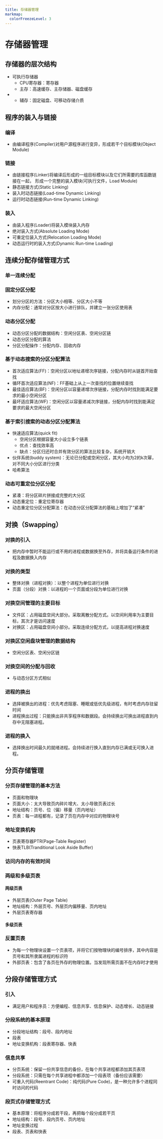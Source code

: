 ```yaml
---
title: 存储器管理
markmap:
  colorFreezeLevel: 3
---
```


# 存储器管理
## 存储器的层次结构
- 可执行存储器
    - CPU寄存器：寄存器
    - 主存：高速缓存、主存储器、磁盘缓存
- 
    - 辅存：固定磁盘、可移动存储介质

## 程序的装入与链接
### 编译
- 由编译程序(Compiler)对用户源程序进行变异，形成若干个目标模块(Object Module)

### 链接
- 由链接程序(Linker)将编译后形成的一组目标模块以及它们所需要的库函数链接在一起，
形成一个完整的装入模块(可执行文件，Load Module)
- 静态链接方式(Static Linking)
- 装入时动态链接(Load-time Dynamic Linking)
- 运行时动态链接(Run-time Dynamic Linking)

### 装入
- 由装入程序(Loader)将装入模块装入内存
- 绝对装入方式(Absolute Loading Mode)
- 可重定位装入方式(Relocation Loading Mode)
- 动态运行时的装入方式(Dynamic Run-time Loading)

## 连续分配存储管理方式
### 单一连续分配

### 固定分区分配
- 划分分区的方法：分区大小相等、分区大小不等
- 内存分配：通常对分区按大小进行排队，并建立一张分区使用表

### 动态分区分配
- 动态分区分配的数据结构：空闲分区表、空闲分区链
- 动态分区分配的算法
- 分区分配操作：分配内存、回收内存

### 基于动态搜索的分区分配算法
- 首次适应算法(FF)：空闲分区以地址递增次序链接，分配内存时从链首开始查找
- 循环首次适应算法(NF)：FF基础上从上一次查找的位置继续查找
- 最佳适应算法(BF)：空闲分区以容量递增次序链接，分配内存时找到能满足要求的最小空闲分区
- 最坏适应算法(WF)：空闲分区以容量递减次序链接，分配内存时找到能满足要求的最大空闲分区

### 基于索引搜索的动态分区分配算法
- 快速适应算法(quick fit)
    - 空闲分区根据容量大小设立多个链表
    - 优点：查找效率高
    - 缺点：分区归还时合并有效分区的算法比较复杂，系统开销大
- 伙伴系统(buddy system)：无论已分配或空闲分区，其大小均为2的k次幂，对不同大小分区进行分类
- 哈希算法

### 动态可重定位分区分配
- 紧凑：将分区碎片拼接成完整的大分区
- 动态重定位：重定位寄存器
- 动态重定位分区分配算法：在动态分区分配算法的基础上增加了“紧凑”

## 对换（Swapping）
### 对换的引入
- 把内存中暂时不能运行或不用的进程或数据换至外存，并将具备运行条件的进程及数据换入内存

### 对换的类型
- 整体对换（进程对换）：以整个进程为单位进行对换
- 页面（分段）对换：以进程的一个页面或分段为单位进行对换

### 对换空间管理的主要目标
- 文件区：占用磁盘空间大部分。采取离散分配方式。以空间利用率为主要目标，其次才是访问速度
- 对换区：占用磁盘空间小部分。采取连续分配方式，以提高进程对换速度

### 对换区空闲盘块管理的数据结构
- 空闲分区表、空闲分区链

### 对换空间的分配与回收
- 与动态分区方式相似

### 进程的换出
- 选择被换出的进程：优先考虑阻塞、睡眠或低优先级进程，有时考虑内存驻留时间
- 进程换出过程：只能换出非共享程序和数据段。会持续换出可换出进程直到内存中无阻塞进程。

### 进程的换入
- 选择换出时间最久的就绪进程。会持续进行换入直到内存已满或无可换入进程。

## 分页存储管理
### 分页存储管理的基本方法
- 页面和物理块
- 页面大小：太大导致页内碎片增大、太小导致页表过长
- 地址结构：页号、位（偏）移量（页内地址）
- 页表：每一进程都有，记录了页在内存中对应的物理块号

### 地址变换机构
- 页表寄存器PTR(Page-Table Register)
- 快表TLB(Tranditional Look Aside Buffer)

### 访问内存的有效时间

### 两级和多级页表
#### 两级页表
- 外层页表(Outer Page Table)
- 地址结构：外层页号、外层页内偏移量、页内地址
- 外层页表寄存器

#### 多级页表

### 反置页表
- 为每一个物理块设置一个页表项，并将它们按物理块的编号排序，其中内容是页号和其所隶属进程的标识符
- 外部页表：包含了各页在外存的物理位置。当发现所需页面不在内存时才使用

## 分段存储管理方式
### 引入
- 满足用户和程序员：方便编程、信息共享、信息保护、动态增长、动态链接

### 分段系统的基本原理
- 分段地址结构：段号、段内地址
- 段表
- 地址变换机构：段表寄存器、快表

### 信息共享
- 分页系统：保留一份共享信息的备份，在每个共享进程都添加其页表项
- 分段系统：只需在每个共享进程中都添加一个段表项（备份应该需要）
- 可重入代码(Reentrant Code)：纯代码(Pure Code)，是一种允许多个进程同时访问的代码

### 段页式存储管理方式
- 基本原理：将程序分成若干段，再把每个段分成若干页
- 地址结构：段号、段内页号、页内地址
- 地址变换过程
- 段表、页表和快表
